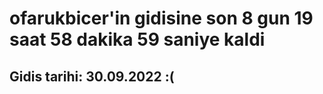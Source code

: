 # ofarukbicer'in gidisine son 8 gun 19 saat 58 dakika 59 saniye kaldi

## Gidis tarihi: 30.09.2022 :(